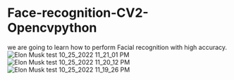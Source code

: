 # Face-recognition-CV2-Opencvpython
we are going to learn how to perform Facial recognition with high accuracy.
![Elon Musk test 10_25_2022 11_21_01 PM](https://user-images.githubusercontent.com/55629425/197847054-ead26b1d-cc20-4a5e-b623-bb4e37c8e77c.png)
![Elon Musk test 10_25_2022 11_20_12 PM](https://user-images.githubusercontent.com/55629425/197847085-76815450-30db-4242-bc83-d0518a291d32.png)
![Elon Musk test 10_25_2022 11_19_26 PM](https://user-images.githubusercontent.com/55629425/197847096-7b2980ff-7cc5-4510-85eb-d25be725098c.png)
